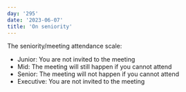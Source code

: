 ```yaml
---
day: '295'
date: '2023-06-07'
title: 'On seniority'
---
```


The seniority/meeting attendance scale:

- Junior: You are not invited to the meeting
- Mid: The meeting will still happen if you cannot attend
- Senior: The meeting will not happen if you cannot attend
- Executive: You are not invited to the meeting
